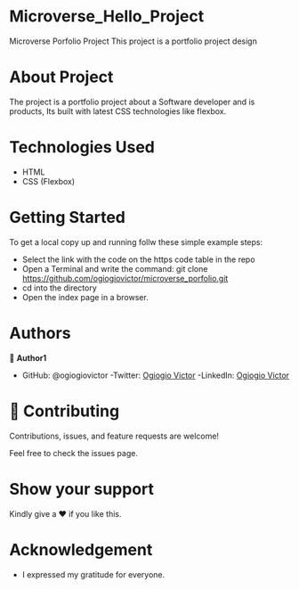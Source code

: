 # Microverse_Hello_Project
Microverse Porfolio Project
This project is a portfolio project design

# About Project
The project is a portfolio project about a Software developer and is products, Its built with latest 
CSS technologies like flexbox.

# Technologies Used
- HTML
- CSS (Flexbox)

# Getting Started
To get a local copy up and running follw these simple example steps:

- Select the link with the code on the https code table in the repo
- Open a Terminal and write the command: git clone https://github.com/ogiogiovictor/microverse_porfolio.git
- cd into the directory
- Open the index page in a browser.


# Authors

👤 **Author1**
- GitHub: @ogiogiovictor
-Twitter: [Ogiogio Victor](https://twitter.com/a0df623fb9d9482)
-LinkedIn:  [Ogiogio Victor](https://www.linkedin.com/in/ogiogio-victor-a096a0181/)


# 🤝 Contributing
Contributions, issues, and feature requests are welcome!

Feel free to check the issues page.

# Show your support
Kindly give a :hearts: if you like this.

# Acknowledgement
- I expressed my gratitude for everyone.


